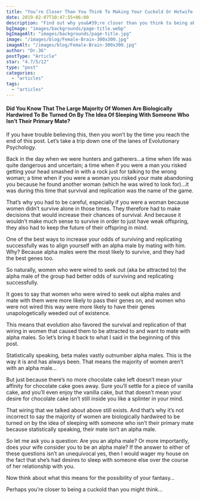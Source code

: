 ```yaml
---
title: "You’re Closer Than You Think To Making Your Cuckold Or Hotwife Husband Fantasy Happen"
date: 2019-02-07T10:47:55+06:00
description: "Find out why you&#39;re closer than you think to being able to get your wife to sleep with other men so you can make your cuckold or hotwife fantasy happen."
bgImage: "images/backgrounds/page-title.webp"
bgImageAlt: "images/backgrounds/page-title.jpg"
image: "/images/blog/Female-Brain-300x300.jpg"
imageAlt: "/images/blog/Female-Brain-300x300.jpg"
author: "Dr.36"
postType: "Article"
star: "4.7/5/12"
type: "post"
categories: 
  - "articles"
tags:
  - "articles"
---
```


#### Did You Know That The Large Majority Of Women Are Biologically Hardwired To Be Turned On By The Idea Of Sleeping With Someone Who Isn’t Their Primary Mate?

If you have trouble believing this, then you won’t by the time you reach the end of this post. Let’s take a trip down one of the lanes of Evolutionary Psychology.

Back in the day when we were hunters and gatherers…a time when life was quite dangerous and uncertain; a time when if you were a man you risked getting your head smashed in with a rock just for talking to the wrong woman; a time when if you were a woman you risked your mate abandoning you because he found another woman (which he was wired to look for)…it was during this time that survival and replication was the name of the game.

That’s why you had to be careful, especially if you were a woman because women didn’t survive alone in those times. They therefore had to make decisions that would increase their chances of survival. And because it wouldn’t make much sense to survive in order to just have weak offspring, they also had to keep the future of their offspring in mind.

One of the best ways to increase your odds of surviving and replicating successfully was to align yourself with an alpha male by mating with him. Why? Because alpha males were the most likely to survive, and they had the best genes too.

So naturally, women who were wired to seek out (aka be attracted to) the alpha male of the group had better odds of surviving and replicating successfully.

It goes to say that women who were wired to seek out alpha males and mate with them were more likely to pass their genes on, and women who were not wired this way were more likely to have their genes unapologetically weeded out of existence.

This means that evolution also favored the survival and replication of that wiring in women that caused them to be attracted to and want to mate with alpha males. So let’s bring it back to what I said in the beginning of this post.

Statistically speaking, beta males vastly outnumber alpha males. This is the way it is and has always been. That means the majority of women aren’t with an alpha male…

But just because there’s no more chocolate cake left doesn’t mean your affinity for chocolate cake goes away. Sure you’ll settle for a piece of vanilla cake, and you’ll even enjoy the vanilla cake, but that doesn’t mean your desire for chocolate cake isn’t still inside you like a splinter in your mind.

That wiring that we talked about above still exists. And that’s why it’s not incorrect to say the majority of women are biologically hardwired to be turned on by the idea of sleeping with someone who isn’t their primary mate because statistically speaking, their mate isn’t an alpha male.

So let me ask you a question: Are you an alpha male? Or more importantly, does your wife consider you to be an alpha male? If the answer to either of these questions isn’t an unequivocal yes, then I would wager my house on the fact that she’s had desires to sleep with someone else over the course of her relationship with you.

Now think about what this means for the possibility of your fantasy…

Perhaps you’re closer to being a cuckold than you might think…








